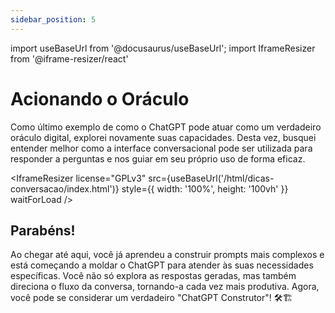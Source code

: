 ```yaml
---
sidebar_position: 5
---
```

import useBaseUrl from '@docusaurus/useBaseUrl';
import IframeResizer from '@iframe-resizer/react'

# Acionando o Oráculo
Como último exemplo de como o ChatGPT pode atuar como um verdadeiro oráculo digital, explorei novamente suas capacidades. Desta vez, busquei entender melhor como a interface conversacional pode ser utilizada para responder a perguntas e nos guiar em seu próprio uso de forma eficaz.

<IframeResizer
  license="GPLv3"
  src={useBaseUrl('/html/dicas-conversacao/index.html')}
  style={{ width: '100%',  height: '100vh' }}
  waitForLoad
/>

## Parabéns!
Ao chegar até aqui, você já aprendeu a construir prompts mais complexos e está começando a moldar o ChatGPT para atender às suas necessidades específicas. Você não só explora as respostas geradas, mas também direciona o fluxo da conversa, tornando-a cada vez mais produtiva. Agora, você pode se considerar um verdadeiro "ChatGPT Construtor"! 🛠️🏗️